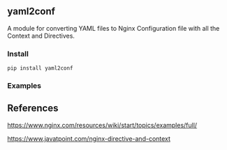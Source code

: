 ## yaml2conf
A module for converting YAML files to Nginx Configuration file with all the Context and Directives.

### Install

    pip install yaml2conf

### Examples




## References
https://www.nginx.com/resources/wiki/start/topics/examples/full/

https://www.javatpoint.com/nginx-directive-and-context


